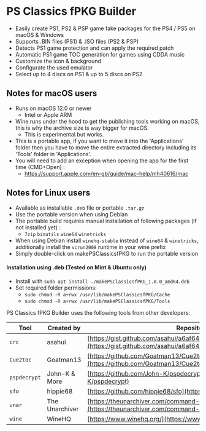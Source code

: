 # PS Classics fPKG Builder
- Easily create PS1, PS2 & PSP game fake packages for the PS4 / PS5 on macOS & Windows
- Supports .BIN files (PS1) & .ISO files (PS2 & PSP)
- Detects PS1 game protection and can apply the required patch
- Automatic PS1 game TOC generation for games using CDDA music
- Customize the icon & background
- Configurate the used emulator
- Select up to 4 discs on PS1 & up to 5 discs on PS2

## Notes for macOS users
- Runs on macOS 12.0 or newer
  - Intel or Apple ARM
- Wine runs under the hood to get the publishing tools working on macOS, this is why the archive size is way bigger for macOS.
  - This is experimental but works.
- This is a portable app, if you want to move it into the 'Applications' folder then you have to move the entire extracted directory including its 'Tools' folder in 'Applications'.
- You will need to add an exception when opening the app for the first time (CMD+Open) :
  - https://support.apple.com/en-gb/guide/mac-help/mh40616/mac
 
## Notes for Linux users
- Available as installable `.deb` file or portable `.tar.gz`
- Use the portable version when using Debian
- The portable build requires manual installation of following packages (if not installed yet) :
    - `7zip` `binutils` `wine64` `winetricks`
- When using Debian install `winehq-stable` instead of `wine64` & `winetricks`, additionally install the `vcrun2008` runtime in your wine prefix
- Simply double-click on makePSClassicsfPKG to run the portable version

#### Installation using .deb (Tested on Mint & Ubuntu only)
- Install with `sudo apt install ./makePSClassicsfPKG_1.0.0_amd64.deb`
- Set required folder permissions:
  - `sudo chmod -R a+rwx /usr/lib/makePSClassicsfPKG/Cache`
  - `sudo chmod -R a+rwx /usr/lib/makePSClassicsfPKG/Tools`

PS Classics fPKG Builder uses the following tools from other developers:

| Tool | Created by | Repository |
| --- | --- | --- |
| `crc` | asahui | [https://gist.github.com/asahui/a6af64606a9476a40442274335f5feaf](https://gist.github.com/asahui/a6af64606a9476a40442274335f5feaf)
| `Cue2toc` | Goatman13 | [https://github.com/Goatman13/Cue2toc](https://github.com/Goatman13/Cue2toc)
| `pspdecrypt` | John-K & More | [https://github.com/John-K/pspdecrypt](https://github.com/John-K/pspdecrypt)
| `sfo` | hippie68 | [https://github.com/hippie68/sfo](https://github.com/hippie68/sfo)
| `unar` | The Unarchiver | [https://theunarchiver.com/command-line](https://theunarchiver.com/command-line)
| `wine` | WineHQ | [https://www.winehq.org/](https://www.winehq.org/)

